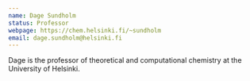 ```yaml
---
name: Dage Sundholm
status: Professor
webpage: https://chem.helsinki.fi/~sundholm
email: dage.sundholm@helsinki.fi
---
```

Dage is the professor of theoretical and computational chemistry at the University of Helsinki.
